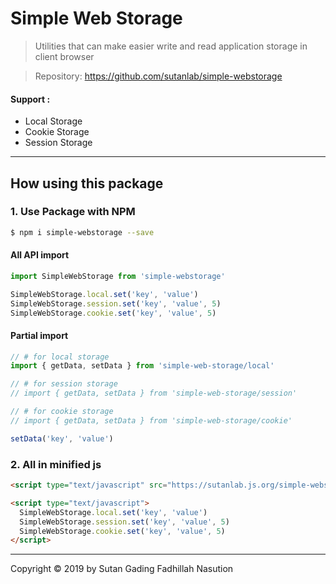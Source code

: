 # Simple Web Storage
> Utilities that can make easier write and read application storage in client browser

> Repository: https://github.com/sutanlab/simple-webstorage

#### Support :
- Local Storage
- Cookie Storage
- Session Storage
---

## How using this package

### 1. Use Package with NPM

```bash
$ npm i simple-webstorage --save
```

#### All API import

```js
import SimpleWebStorage from 'simple-webstorage'

SimpleWebStorage.local.set('key', 'value')
SimpleWebStorage.session.set('key', 'value', 5)
SimpleWebStorage.cookie.set('key', 'value', 5)
```

#### Partial import

```js
// # for local storage
import { getData, setData } from 'simple-web-storage/local'

// # for session storage
// import { getData, setData } from 'simple-web-storage/session'

// # for cookie storage
// import { getData, setData } from 'simple-web-storage/cookie'

setData('key', 'value')
```

### 2. All in minified js

```html
<script type="text/javascript" src="https://sutanlab.js.org/simple-webstorage/lib/bundle/simple-webstorage.min.js"></script>

<script type="text/javascript">
  SimpleWebStorage.local.set('key', 'value')
  SimpleWebStorage.session.set('key', 'value', 5)
  SimpleWebStorage.cookie.set('key', 'value', 5)
</script>
```
---

Copyright © 2019 by Sutan Gading Fadhillah Nasution